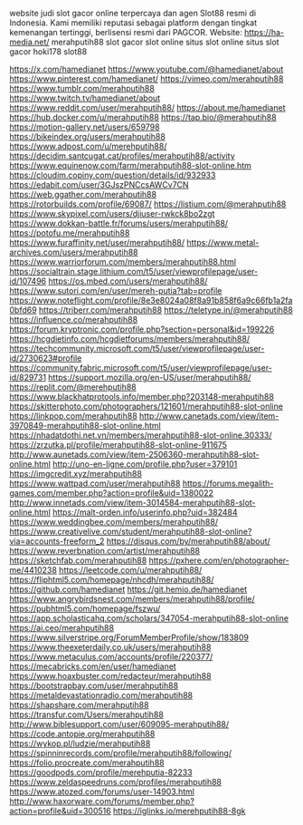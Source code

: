 website judi slot gacor online terpercaya dan agen Slot88 resmi di Indonesia. Kami memiliki reputasi sebagai platform dengan tingkat kemenangan tertinggi, berlisensi resmi dari PAGCOR.
Website: https://ha-media.net/
merahputih88
slot gacor
slot online
situs slot online
situs slot gacor
hoki178
slot88


https://x.com/hamedianet
https://www.youtube.com/@hamedianet/about
https://www.pinterest.com/hamedianet/
https://vimeo.com/merahputih88
https://www.tumblr.com/merahputih88
https://www.twitch.tv/hamedianet/about
https://www.reddit.com/user/merahputih88/
https://about.me/hamedianet
https://hub.docker.com/u/merahputih88
https://tap.bio/@merahputih88
https://motion-gallery.net/users/659798
https://bikeindex.org/users/merahputih88
https://www.adpost.com/u/merehputih88/
https://decidim.santcugat.cat/profiles/merahputih88/activity
https://www.equinenow.com/farm/merahputih88-slot-online.htm
https://cloudim.copiny.com/question/details/id/932933
https://edabit.com/user/3GJszPNCcsAWCv7CN
https://web.ggather.com/merahputih88
https://rotorbuilds.com/profile/69087/
https://listium.com/@merahputih88
https://www.skypixel.com/users/djiuser-rwkck8bo2zgt
https://www.dokkan-battle.fr/forums/users/merahputih88/
https://potofu.me/merahputih88
https://www.furaffinity.net/user/merahputih88/
https://www.metal-archives.com/users/merahputih88
https://www.warriorforum.com/members/merahputih88.html
https://socialtrain.stage.lithium.com/t5/user/viewprofilepage/user-id/107496
https://os.mbed.com/users/merahputih88/
https://www.sutori.com/en/user/mereh-putia?tab=profile
https://www.noteflight.com/profile/8e3e8024a08f8a91b858f6a9c66fb1a2fa0bfd69
https://triberr.com/merahputih88
https://teletype.in/@merahputih88
https://influence.co/merahputih88
https://forum.kryptronic.com/profile.php?section=personal&id=199226
https://hcgdietinfo.com/hcgdietforums/members/merahputih88/
https://techcommunity.microsoft.com/t5/user/viewprofilepage/user-id/2730623#profile
https://community.fabric.microsoft.com/t5/user/viewprofilepage/user-id/829731
https://support.mozilla.org/en-US/user/merahputih88/
https://replit.com/@merehputih88
https://www.blackhatprotools.info/member.php?203148-merahputih88
https://skitterphoto.com/photographers/121601/merahputih88-slot-online
https://linkpop.com/merahputih88
http://www.canetads.com/view/item-3970849-merahputih88-slot-online.html
https://nhadatdothi.net.vn/members/merahputih88-slot-online.30333/
https://zrzutka.pl/profile/merahputih88-slot-online-911675
http://www.aunetads.com/view/item-2506360-merahputih88-slot-online.html
http://uno-en-ligne.com/profile.php?user=379101
https://imgcredit.xyz/merahputih88
https://www.wattpad.com/user/merahputih88
https://forums.megalith-games.com/member.php?action=profile&uid=1380022
http://www.innetads.com/view/item-3014584-merahputih88-slot-online.html
https://malt-orden.info/userinfo.php?uid=382484
https://www.weddingbee.com/members/merahputih88/
https://www.creativelive.com/student/merahputih88-slot-online?via=accounts-freeform_2
https://disqus.com/by/merahputih88/about/
https://www.reverbnation.com/artist/merahputih88
https://sketchfab.com/merahputih88
https://pxhere.com/en/photographer-me/4410238
https://leetcode.com/u/merahputih88/
https://fliphtml5.com/homepage/nhcdh/merahputih88/
https://github.com/hamedianet
https://git.hemio.de/hamedianet
https://www.angrybirdsnest.com/members/merahputih88/profile/
https://pubhtml5.com/homepage/fszwu/
https://app.scholasticahq.com/scholars/347054-merahputih88-slot-online
https://ai.ceo/merahputih88
https://www.silverstripe.org/ForumMemberProfile/show/183809
https://www.theexeterdaily.co.uk/users/merahputih88
https://www.metaculus.com/accounts/profile/220377/
https://mecabricks.com/en/user/hamedianet
https://www.hoaxbuster.com/redacteur/merahputih88
https://bootstrapbay.com/user/merahputih88
https://metaldevastationradio.com/merahputih88
https://shapshare.com/merahputih88
https://transfur.com/Users/merahputih88
http://www.biblesupport.com/user/609095-merahputih88/
https://code.antopie.org/merahputih88
https://wykop.pl/ludzie/merahputih88
https://spinninrecords.com/profile/merahputih88/following/
https://folio.procreate.com/merahputih88
https://goodpods.com/profile/merehputia-82233
https://www.zeldaspeedruns.com/profiles/merahputih88
https://www.atozed.com/forums/user-14903.html
http://www.haxorware.com/forums/member.php?action=profile&uid=300516
https://iglinks.io/merehputih88-8gk
